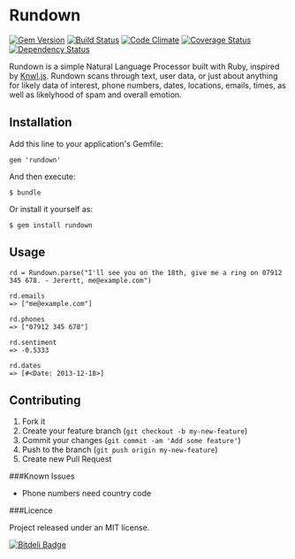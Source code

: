Rundown
=======

[![Gem Version](https://badge.fury.io/rb/rundown.png)](http://badge.fury.io/rb/rundown) [![Build Status](https://travis-ci.org/modsognir/rundown.png)](https://travis-ci.org/modsognir/rundown) [![Code Climate](https://codeclimate.com/github/modsognir/rundown.png)](https://codeclimate.com/github/modsognir/rundown) [![Coverage Status](https://coveralls.io/repos/modsognir/rundown/badge.png)](https://coveralls.io/r/modsognir/rundown) [![Dependency Status](https://gemnasium.com/modsognir/rundown.png)](https://gemnasium.com/modsognir/rundown)

Rundown is a simple Natural Language Processor built with Ruby, inspired by [Knwl.js](https://github.com/loadfive/Knwl.js). Rundown scans through text, user data, or just about anything for likely data of interest, phone numbers, dates, locations, emails, times, as well as likelyhood of spam and overall emotion.

## Installation

Add this line to your application's Gemfile:

    gem 'rundown'

And then execute:

    $ bundle

Or install it yourself as:

    $ gem install rundown

## Usage

    rd = Rundown.parse("I'll see you on the 18th, give me a ring on 07912 345 678. - Jerertt, me@example.com")

    rd.emails
    => ["me@example.com"]

    rd.phones
    => ["07912 345 678"]

    rd.sentiment
    => -0.5333

    rd.dates
    => [#<Date: 2013-12-18>]

## Contributing

1. Fork it
2. Create your feature branch (`git checkout -b my-new-feature`)
3. Commit your changes (`git commit -am 'Add some feature'`)
4. Push to the branch (`git push origin my-new-feature`)
5. Create new Pull Request

###Known Issues

* Phone numbers need country code

###Licence

Project released under an MIT license.


[![Bitdeli Badge](https://d2weczhvl823v0.cloudfront.net/modsognir/rundown/trend.png)](https://bitdeli.com/free "Bitdeli Badge")

